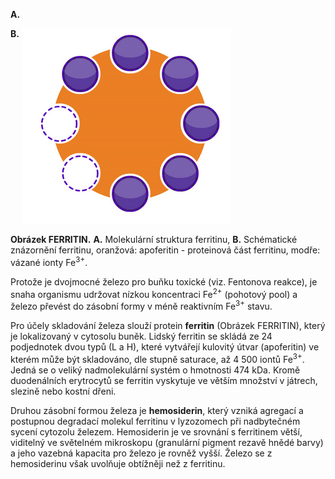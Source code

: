 <div class="w3-row">
<div class="w3-half w3-center">

**A.** <bdl-pdb-pdbe-molstar molecule-id="6m54"></bdl-pdb-pdbe-molstar> 

<b style="vertical-align:top;">B.</b>  ![Ferritin](imageferritin.png)

**Obrázek FERRITIN.** **A.** Molekulární struktura ferritinu, **B.** Schématické znázornění ferritinu, oranžová: apoferitin - proteinová část ferritinu, modře: vázané ionty Fe<sup>3+</sup>.


</div>
<div class="w3-half w3-justify">
<div class="w3-margin-left">

Protože je dvojmocné železo pro buňku toxické (viz. Fentonova reakce), je snaha organismu udržovat nízkou koncentraci Fe<sup>2+</sup> (pohotový pool) a železo převést do zásobní formy v méně reaktivním Fe<sup>3+</sup> stavu. 

Pro účely skladování železa slouží protein **ferritin** (Obrázek FERRITIN), který je lokalizovaný v cytosolu buněk. Lidský ferritin se skládá ze 24 podjednotek dvou typů (L a H), které vytvářejí kulovitý útvar (apoferitin) ve kterém může být skladováno, dle stupně saturace, až 4 500 iontů Fe<sup>3+</sup>. Jedná se o veliký nadmolekulární systém o hmotnosti 474 kDa. Kromě duodenálních erytrocytů se ferritin vyskytuje ve větším množství v játrech, slezině nebo kostní dřeni. 

Druhou zásobní formou železa je **hemosiderin**, který vzniká agregací a postupnou degradací molekul ferritinu v lyzozomech při nadbytečném sycení cytozolu železem. Hemosiderin je ve srovnání s ferritinem větší, viditelný ve světelném mikroskopu (granulární pigment rezavě hnědé barvy) a jeho vazebná kapacita pro železo je rovněž vyšší. Železo se z hemosiderinu však uvolňuje obtížněji než z ferritinu.
</div>
</div>
</div>

